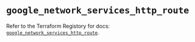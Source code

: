 # `google_network_services_http_route`

Refer to the Terraform Registory for docs: [`google_network_services_http_route`](https://registry.terraform.io/providers/hashicorp/google-beta/4.74.0/docs/resources/google_network_services_http_route).
